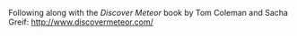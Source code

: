 Following along with the *Discover Meteor* book by Tom Coleman and Sacha Greif: http://www.discovermeteor.com/
